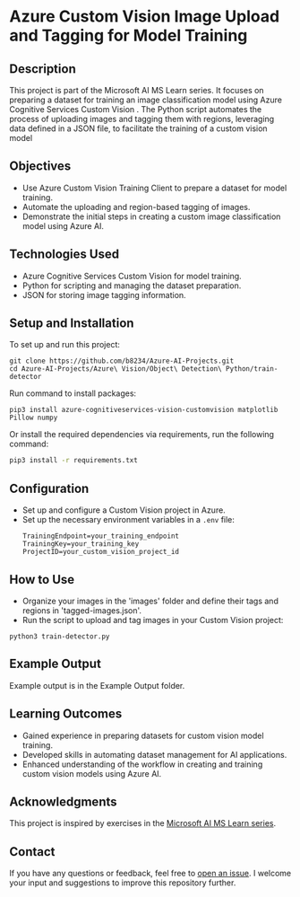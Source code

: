 # Azure Custom Vision Image Upload and Tagging for Model Training

## Description
This project is part of the Microsoft AI MS Learn series. It focuses on preparing a dataset for training an image classification model using Azure Cognitive Services Custom Vision . The Python script automates the process of uploading images and tagging them with regions, leveraging data defined in a JSON file, to facilitate the training of a custom vision model

## Objectives
- Use Azure Custom Vision Training Client to prepare a dataset for model training.
- Automate the uploading and region-based tagging of images.
- Demonstrate the initial steps in creating a custom image classification model using Azure AI.

## Technologies Used
- Azure Cognitive Services Custom Vision for model training.
- Python for scripting and managing the dataset preparation.
- JSON for storing image tagging information.

## Setup and Installation
To set up and run this project:

```
git clone https://github.com/b8234/Azure-AI-Projects.git
cd Azure-AI-Projects/Azure\ Vision/Object\ Detection\ Python/train-detector
```
Run command to install packages:

```
pip3 install azure-cognitiveservices-vision-customvision matplotlib Pillow numpy
```

Or install the required dependencies via requirements, run the following command:

```bash
pip3 install -r requirements.txt
```

## Configuration
- Set up and configure a Custom Vision project in Azure.
- Set up the necessary environment variables in a `.env` file:
  ```
  TrainingEndpoint=your_training_endpoint
  TrainingKey=your_training_key
  ProjectID=your_custom_vision_project_id
  ```

## How to Use
- Organize your images in the 'images' folder and define their tags and regions in 'tagged-images.json'.
- Run the script to upload and tag images in your Custom Vision project:

```
python3 train-detector.py
```

## Example Output
Example output is in the Example Output folder.

## Learning Outcomes
- Gained experience in preparing datasets for custom vision model training.
- Developed skills in automating dataset management for AI applications.
- Enhanced understanding of the workflow in creating and training custom vision models using Azure AI.

## Acknowledgments
This project is inspired by exercises in the [Microsoft AI MS Learn series](https://learn.microsoft.com/en-us/training/).

## Contact

If you have any questions or feedback, feel free to [open an issue](https://github.com/b8234/Azure-AI-Projects/issues/new). I welcome your input and suggestions to improve this repository further.
